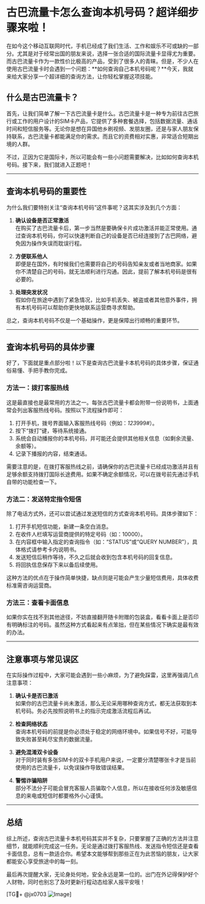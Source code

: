 # 古巴流量卡怎么查询本机号码？超详细步骤来啦！

在如今这个移动互联网时代，手机已经成了我们生活、工作和娱乐不可或缺的一部分。尤其是对于经常出国的朋友来说，选择一张合适的国际流量卡显得尤为重要。而古巴流量卡作为一款性价比极高的产品，受到了很多人的青睐。但是，不少人在使用古巴流量卡时会遇到一个问题：**如何查询自己本机号码呢？**今天，我就来给大家分享一个超详细的查询方法，让你轻松掌握这项技能。

## 什么是古巴流量卡？

首先，让我们简单了解一下古巴流量卡是什么。古巴流量卡是一种专为前往古巴旅行或工作的用户设计的SIM卡产品，它提供了多种套餐选择，包括数据流量、通话时间和短信服务等。无论你是想在异国他乡刷视频、发朋友圈，还是与家人朋友保持联系，古巴流量卡都能满足你的需求。而且它的资费相对实惠，非常适合短期出境的人群。

不过，正因为它是国际卡，所以可能会有一些小问题需要解决，比如如何查询本机号码。接下来，我们就进入正题吧！

---

## 查询本机号码的重要性

为什么我们要特别关注“查询本机号码”这件事呢？这其实涉及到几个方面：

1. **确认设备是否正常激活**  
   在购买了古巴流量卡后，第一步当然是要确保卡片成功激活并能正常使用。通过查询本机号码，你可以快速判断自己的设备是否已经连接到了古巴网络，避免因为操作失误而耽误行程。

2. **方便联系他人**  
   即便是在国外，有时候我们也需要将自己的号码告知亲友或者当地商家。如果你不清楚自己的号码，就无法顺利进行沟通。因此，提前了解本机号码是很有必要的。

3. **处理突发状况**  
   假如你在旅途中遇到了紧急情况，比如手机丢失、被盗或者其他意外事件，拥有本机号码可以帮助你更快地联系运营商寻求帮助。

总之，查询本机号码不仅是一个基础操作，更是保障出行顺畅的重要环节。

---

## 查询本机号码的具体步骤

好了，下面就是重点部分啦！以下是查询古巴流量卡本机号码的具体步骤，保证通俗易懂、手把手教你完成。

### 方法一：拨打客服热线

这是最直接也是最常用的方法之一。每张古巴流量卡都会附带一份说明书，上面通常会列出客服热线号码。按照以下流程操作即可：

1. 打开手机，拨号界面输入客服热线号码（例如：*123*999#）。
2. 按下“拨打”键，等待系统接通。
3. 系统会自动播报你的本机号码，并可能还会提供其他相关信息（如剩余流量、余额等）。
4. 记录下播报的内容，结束通话。

需要注意的是，在拨打客服热线之前，请确保你的古巴流量卡已经成功激活并且有足够余额支持拨打国际长途费用。如果不确定余额情况，可以在拨号前先通过手机自带的功能检查一下。

### 方法二：发送特定指令短信

除了电话方式外，还可以尝试通过发送短信的方式查询本机号码。具体步骤如下：

1. 打开手机短信功能，新建一条空白消息。
2. 在收件人栏填写运营商提供的特定号码（如：10000）。
3. 在内容框中输入指定的查询指令（如：“STATUS”或“QUERY NUMBER”），具体格式请参考卡内说明书。
4. 发送短信后稍作等待，不久之后就会收到包含本机号码的回复信息。
5. 将回执信息保存下来以备后续使用。

这种方法的优点在于操作简单快捷，缺点则是可能会产生少量短信费用，具体收费标准需咨询运营商。

### 方法三：查看卡面信息

如果你实在找不到其他途径，不妨直接翻开随卡附赠的包装盒，看看卡面上是否印有明确标注的号码。虽然这种方式看起来有点笨拙，但在某些情况下确实是最有效的办法。

---

## 注意事项与常见误区

在实际操作过程中，大家可能会遇到一些小麻烦，为了避免踩雷，这里再强调几点注意事项：

1. **确认卡是否已激活**  
   如果你的古巴流量卡尚未激活，那么无论采用哪种查询方式，都无法获取到本机号码。务必先按照说明书上的指示完成激活流程后再试。

2. **检查网络状态**  
   查询本机号码的前提是你必须处于稳定的网络环境中。如果信号不好，可能导致失败甚至耗尽宝贵的数据流量。

3. **避免混淆双卡设备**  
   对于同时装有多张SIM卡的双卡手机用户来说，一定要分清楚哪张卡才是当前使用的古巴流量卡，以免误操作导致错误结果。

4. **警惕诈骗陷阱**  
   部分不法分子可能会冒充客服人员骗取个人信息，所以在接收任何涉及敏感信息的来电或短信时都要格外小心谨慎。

---

## 总结

综上所述，查询古巴流量卡本机号码其实并不复杂，只要掌握了正确的方法并注意细节，就能顺利完成这一任务。无论是通过拨打客服热线、发送指令短信还是查看卡面信息，总有一款适合你。希望本文能够帮到那些正在为此苦恼的朋友，让大家都能安心享受旅途中的每一刻。

最后再次提醒大家，无论身处何地，安全永远是第一位的。出门在外记得保护好个人财物，同时也别忘了及时更新行程动态给家人报平安哦！

[TG💪+ @jx0703 ![Image](https://github.com/user-attachments/assets/dbca1d08-cadb-493c-b0ec-ad6f7a83f270)]